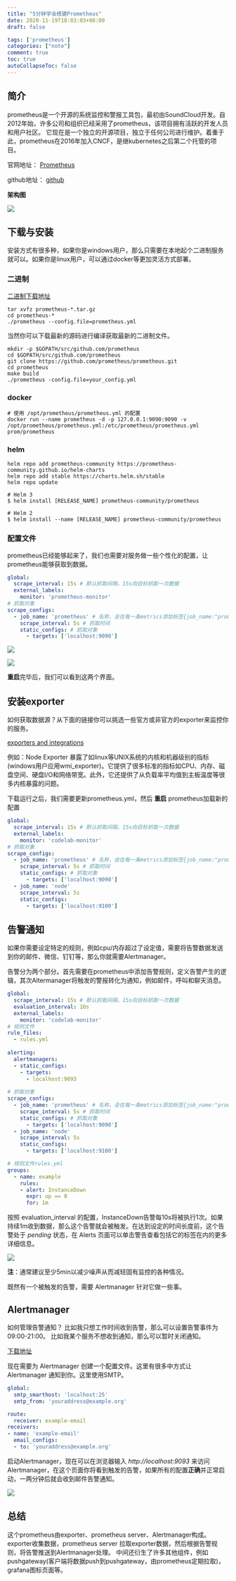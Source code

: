 ```yaml
---
title: "5分钟学会搭建Prometheus"
date: 2020-11-19T18:03:03+08:00
draft: false

tags: ['prometheus']
categories: ["note"]
comment: true
toc: true
autoCollapseToc: false
---
```


## 简介

prometheus是一个开源的系统监控和警报工具包，最初由SoundCloud开发。自2012年始，许多公司和组织已经采用了prometheus，该项目拥有活跃的开发人员和用户社区。
它现在是一个独立的开源项目，独立于任何公司进行维护。着重于此，prometheus在2016年加入CNCF，是继kubernetes之后第二个托管的项目。

官网地址： [Prometheus](https://prometheus.io/)

github地址： [github](https://github.com/prometheus/prometheus)

**架构图**

![](https://prometheus.io/assets/architecture.png)

## 下载与安装
安装方式有很多种，如果你是windows用户，那么只需要在本地起个二进制服务就可以。如果你是linux用户，可以通过docker等更加灵活方式部署。

### 二进制

[二进制下载地址](https://prometheus.io/download/)

```
tar xvfz prometheus-*.tar.gz
cd prometheus-*
./prometheus --config.file=prometheus.yml
```

当然你可以下载最新的源码进行编译获取最新的二进制文件。

```
mkdir -p $GOPATH/src/github.com/prometheus
cd $GOPATH/src/github.com/prometheus
git clone https://github.com/prometheus/prometheus.git
cd prometheus
make build
./prometheus -config.file=your_config.yml
```

### docker 

```
# 使用 /opt/prometheus/prometheus.yml 的配置
docker run --name prometheus -d -p 127.0.0.1:9090:9090 -v /opt/prometheus/prometheus.yml:/etc/prometheus/prometheus.yml prom/prometheus
```

### helm

```
helm repo add prometheus-community https://prometheus-community.github.io/helm-charts
helm repo add stable https://charts.helm.sh/stable
helm repo update

# Helm 3
$ helm install [RELEASE_NAME] prometheus-community/prometheus

# Helm 2
$ helm install --name [RELEASE_NAME] prometheus-community/prometheus

```

### 配置文件

prometheus已经能够起来了，我们也需要对服务做一些个性化的配置，让prometheus能够获取到数据。

```yaml
global:
  scrape_interval: 15s # 默认抓取间隔，15s向目标抓取一次数据
  external_labels:
    monitor: 'prometheus-monitor'
# 抓取对象
scrape_configs:
  - job_name: 'prometheus' # 名称，会在每一条metrics添加标签{job_name:"prometheus"}
    scrape_interval: 5s # 抓取时间
    static_configs: # 抓取对象
      - targets: ['localhost:9090']
```

![](https://raw.githubusercontent.com/betterfor/cloudImage/master/images/2020-11-20/graph.png)

![](https://raw.githubusercontent.com/betterfor/cloudImage/master/images/2020-11-20/metrics.png)

**重启**完毕后，我们可以看到这两个界面。

## 安装exporter

如何获取数据源？从下面的链接你可以挑选一些官方或非官方的exporter来监控你的服务。

[exporters and integrations](https://prometheus.io/docs/instrumenting/exporters/)


例如：Node Exporter 暴露了如linux等UNIX系统的内核和机器级别的指标(windows用户应用wmi_exporter)。它提供了很多标准的指标如CPU、内存、磁盘空间、硬盘I/O和网络带宽。此外，它还提供了从负载率平均值到主板温度等很多内核暴露的问题。

下载运行之后，我们需要更新prometheus.yml，然后 **重启** prometheus加载新的配置

```yaml
global:
  scrape_interval: 15s # 默认抓取间隔，15s向目标抓取一次数据
  external_labels:
    monitor: 'codelab-monitor'
# 抓取对象
scrape_configs:
  - job_name: 'prometheus' # 名称，会在每一条metrics添加标签{job_name:"prometheus"}
    scrape_interval: 5s # 抓取时间
    static_configs: # 抓取对象
      - targets: ['localhost:9090']
  - job_name: 'node'
    scrape_interval: 5s
    static_configs:
      - targets: ['localhost:9100']
```

## 告警通知

如果你需要设定特定的规则，例如cpu/内存超过了设定值，需要将告警数据发送到你的邮件、微信、钉钉等，那么你就需要Alertmanager。

告警分为两个部分。首先需要在prometheus中添加告警规则，定义告警产生的逻辑，其次Altermanager将触发的警报转化为通知，例如邮件，呼叫和聊天消息。

```yaml
global:
  scrape_interval: 15s # 默认抓取间隔，15s向目标抓取一次数据
  evaluation_interval: 10s
  external_labels:
    monitor: 'codelab-monitor'
# 规则文件
rule_files:
  - rules.yml
  
alerting:
  alertmanagers:
  - static_configs:
    - targets:
      - localhost:9093
      
# 抓取对象
scrape_configs:
  - job_name: 'prometheus' # 名称，会在每一条metrics添加标签{job_name:"prometheus"}
    scrape_interval: 5s # 抓取时间
    static_configs: # 抓取对象
      - targets: ['localhost:9090']
  - job_name: 'node'
    scrape_interval: 5s
    static_configs:
      - targets: ['localhost:9100']
```

```yaml
# 规则文件rules.yml
groups:
  - name: example
    rules:
    - alert: InstanceDown
      expr: up == 0
      for: 1m
```

按照 evaluation_interval 的配置，InstanceDown告警每10s将被执行1次。如果持续1m收到数据，那么这个告警就会被触发。在达到设定的时间长度前，这个告警处于 *pending* 状态，在 Alerts 页面可以单击警告查看包括它的标签在内的更多详细信息。

![](https://raw.githubusercontent.com/betterfor/cloudImage/master/images/2020-11-20/pending.png)

**注**：通常建议至少5min以减少噪声从而减轻固有监控的各种情况。

既然有一个被触发的告警，需要 Alertmanager 针对它做一些事。

## Alertmanager

如何管理告警通知？
比如我只想工作时间收到告警，那么可以设置告警事件为09:00-21:00。
比如我某个服务不想收到通知，那么可以暂时关闭通知。

[下载地址](https://prometheus.io/download/)

现在需要为 Alertmanager 创建一个配置文件。这里有很多中方式让Alertmanager 通知到你。这里使用SMTP。

```yaml
global:
  smtp_smarthost: 'localhost:25'
  smtp_from: 'youraddress@example.org'

route:
  receiver: example-email
receivers:
- name: 'example-email'
  email_configs:
  - to: 'youraddress@example.org'
```

启动Alertmanager，现在可以在浏览器输入 *http://localhost:9093* 来访问 Alertmanager，在这个页面你将看到触发的告警，如果所有的配置**正确**并正常启动，一两分钟后就会收到邮件告警通知。

![](https://raw.githubusercontent.com/betterfor/cloudImage/master/images/2020-11-20/alertmanager.png)

## 总结

这个prometheus由exporter、prometheus server、Alertmanager构成。
exporter收集数据，prometheus server 拉取exporter数据，然后根据告警规则，将告警推送到Alertmanager处理。
中间还衍生了许多其他组件，例如pushgateway(客户端将数据push到pushgateway，由prometheus定期拉取)，grafana图标页面等。

